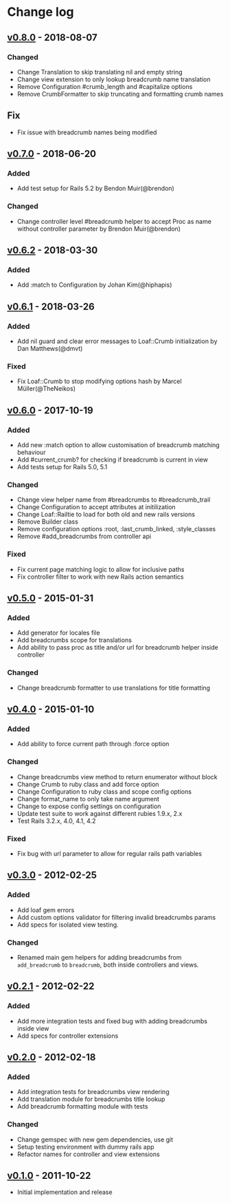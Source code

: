 # Change log

## [v0.8.0] - 2018-08-07

### Changed
* Change Translation to skip translating nil and empty string
* Change view extension to only lookup breadcrumb name translation
* Remove Configuration #crumb_length and #capitalize options
* Remove CrumbFormatter to skip truncating and formatting crumb names

## Fix
* Fix issue with breadcrumb names being modified

## [v0.7.0] - 2018-06-20

### Added
* Add test setup for Rails 5.2 by Bendon Muir(@brendon)

### Changed
* Change controller level #breadcrumb helper to accept Proc as name without controller parameter by Brendon Muir(@brendon)

## [v0.6.2] - 2018-03-30

### Added
* Add :match to Configuration by Johan Kim(@hiphapis)

## [v0.6.1] - 2018-03-26

### Added
* Add nil guard and clear error messages to Loaf::Crumb initialization by Dan Matthews(@dmvt)

### Fixed
* Fix Loaf::Crumb to stop modifying options hash by Marcel Müller(@TheNeikos)

## [v0.6.0] - 2017-10-19

### Added
* Add new :match option to allow customisation of breadcrumb matching behaviour
* Add #current_crumb? for checking if breadcrumb is current in view
* Add tests setup for Rails 5.0, 5.1

### Changed
* Change view helper name from #breadcrumbs to #breadcrumb_trail
* Change Configuration to accept attributes at initilization
* Change Loaf::Railtie to load for both old and new rails versions
* Remove Builder class
* Remove configuration options :root, :last_crumb_linked, :style_classes
* Remove #add_breadcrumbs from controller api

### Fixed
* Fix current page matching logic to allow for inclusive paths
* Fix controller filter to work with new Rails action semantics

## [v0.5.0] - 2015-01-31

### Added
* Add generator for locales file
* Add breadcrumbs scope for translations
* Add ability to pass proc as title and/or url for breadcrumb helper inside controller

### Changed
* Change breadcrumb formatter to use translations for title formatting

## [v0.4.0] - 2015-01-10

### Added
* Add ability to force current path through :force option

### Changed
* Change breadcrumbs view method to return enumerator without block
* Change Crumb to ruby class and add force option
* Change Configuration to ruby class and scope config options
* Change format_name to only take name argument
* Change to expose config settings on configuration
* Update test suite to work against different rubies 1.9.x, 2.x
* Test Rails 3.2.x, 4.0, 4.1, 4.2

### Fixed
* Fix bug with url parameter to allow for regular rails path variables

## [v0.3.0] - 2012-02-25

### Added
* Add loaf gem errors
* Add custom options validator for filtering invalid breadcrumbs params
* Add specs for isolated view testing.

### Changed
* Renamed main gem helpers for adding breadcrumbs from `add_breadcrumb` to
  `breadcrumb`, both inside controllers and views.

## [v0.2.1] - 2012-02-22

### Added
* Add more integration tests and fixed bug with adding breadcrumbs inside view
* Add specs for controller extensions

## [v0.2.0] - 2012-02-18

### Added
* Add integration tests for breadcrumbs view rendering
* Add translation module for breadcrumbs title lookup
* Add breadcrumb formatting module with tests

### Changed
* Change gemspec with new gem dependencies, use git
* Setup testing environment with dummy rails app
* Refactor names for controller and view extensions

## [v0.1.0] - 2011-10-22

* Initial implementation and release

[v0.8.0]: https://github.com/piotrmurach/loaf/compare/v0.7.0...v0.8.0
[v0.7.0]: https://github.com/piotrmurach/loaf/compare/v0.6.2...v0.7.0
[v0.6.2]: https://github.com/piotrmurach/loaf/compare/v0.6.1...v0.6.2
[v0.6.1]: https://github.com/piotrmurach/loaf/compare/v0.6.0...v0.6.1
[v0.6.0]: https://github.com/piotrmurach/loaf/compare/v0.5.0...v0.6.0
[v0.5.0]: https://github.com/piotrmurach/loaf/compare/v0.4.0...v0.5.0
[v0.4.0]: https://github.com/piotrmurach/loaf/compare/v0.3.0...v0.4.0
[v0.3.0]: https://github.com/piotrmurach/loaf/compare/v0.2.1...v0.3.0
[v0.2.1]: https://github.com/piotrmurach/loaf/compare/v0.2.0...v0.2.1
[v0.2.0]: https://github.com/piotrmurach/loaf/compare/v0.1.0...v0.2.0
[v0.1.0]: https://github.com/piotrmurach/loaf/compare/v0.1.0...HEAD
